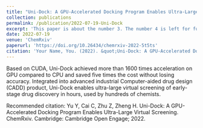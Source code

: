 ```yaml
---
title: "Uni-Dock: A GPU-Accelerated Docking Program Enables Ultra-Large Virtual Screening"
collection: publications
permalink: /publication/2022-07-19-Uni-Dock
excerpt: 'This paper is about the number 3. The number 4 is left for future work.'
date: 2022-07-19
venue: 'ChemRxiv'
paperurl: 'https://doi.org/10.26434/chemrxiv-2022-5t5ts'
citation: 'Your Name, You. (2022). &quot;Uni-Dock: A GPU-Accelerated Docking Program Enables Ultra-Large Virtual Screening.&quot; <i>Under Review for ACS JCTC</i>. 1(3).'
---
```

Based on CUDA, Uni-Dock achieved more than 1600 times acceleration on GPU compared to CPU and saved five times the cost without losing accuracy. Integrated into advanced industrial Computer-aided drug design (CADD) product, Uni-Dock enables ultra-large virtual screening of early-stage drug discovery in hours, used by hundreds of chemists.

Recommended citation: Yu Y, Cai C, Zhu Z, Zheng H. Uni-Dock: A GPU-Accelerated Docking Program Enables Ultra-Large Virtual Screening. ChemRxiv. Cambridge: Cambridge Open Engage; 2022.
